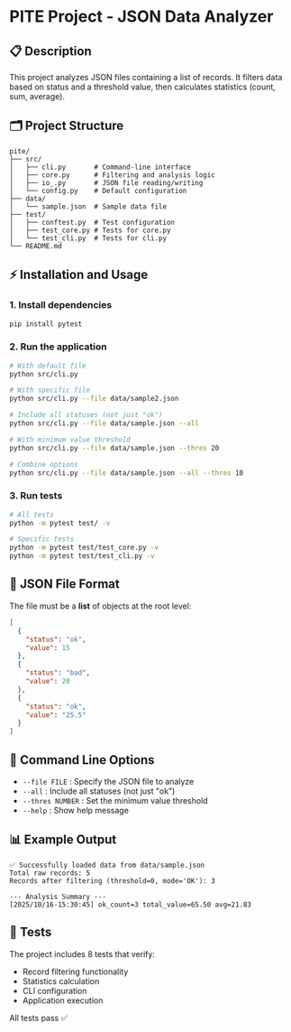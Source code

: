 # PITE Project - JSON Data Analyzer

## 📋 Description

This project analyzes JSON files containing a list of records. It filters data based on status and a threshold value, then calculates statistics (count, sum, average).

## 🗂️ Project Structure

```
pite/
├── src/
│   ├── cli.py       # Command-line interface
│   ├── core.py      # Filtering and analysis logic
│   ├── io_.py       # JSON file reading/writing
│   └── config.py    # Default configuration
├── data/
│   └── sample.json  # Sample data file
├── test/
│   ├── conftest.py  # Test configuration
│   ├── test_core.py # Tests for core.py
│   └── test_cli.py  # Tests for cli.py
└── README.md
```

## ⚡ Installation and Usage

### 1. Install dependencies
```bash
pip install pytest
```

### 2. Run the application
```bash
# With default file
python src/cli.py

# With specific file
python src/cli.py --file data/sample2.json

# Include all statuses (not just "ok")
python src/cli.py --file data/sample.json --all

# With minimum value threshold
python src/cli.py --file data/sample.json --thres 20

# Combine options
python src/cli.py --file data/sample.json --all --thres 10
```

### 3. Run tests
```bash
# All tests
python -m pytest test/ -v

# Specific tests
python -m pytest test/test_core.py -v
python -m pytest test/test_cli.py -v
```

## 📝 JSON File Format

The file must be a **list** of objects at the root level:

```json
[
  {
    "status": "ok", 
    "value": 15
  },
  {
    "status": "bad", 
    "value": 20
  },
  {
    "status": "ok", 
    "value": "25.5"
  }
]
```

## 🔧 Command Line Options

- `--file FILE` : Specify the JSON file to analyze
- `--all` : Include all statuses (not just "ok")  
- `--thres NUMBER` : Set the minimum value threshold
- `--help` : Show help message

## 📊 Example Output

```
✅ Successfully loaded data from data/sample.json
Total raw records: 5
Records after filtering (threshold=0, mode='OK'): 3

--- Analysis Summary ---
[2025/10/16-15:30:45] ok_count=3 total_value=65.50 avg=21.83
```

## 🧪 Tests

The project includes 8 tests that verify:
- Record filtering functionality
- Statistics calculation  
- CLI configuration
- Application execution

All tests pass ✅